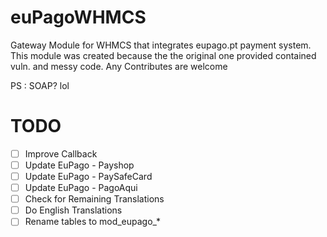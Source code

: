 # euPagoWHMCS
Gateway Module for WHMCS that integrates eupago.pt payment system. This module was created because the the original one provided contained vuln. and messy code. Any Contributes are welcome

PS : SOAP? lol

# TODO
- [ ] Improve Callback
- [ ] Update EuPago - Payshop
- [ ] Update EuPago - PaySafeCard
- [ ] Update EuPago - PagoAqui
- [ ] Check for Remaining Translations
- [ ] Do English Translations
- [ ] Rename tables to mod_eupago_*
